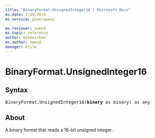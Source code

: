 ```yaml
---
title: "BinaryFormat.UnsignedInteger16 | Microsoft Docs"
ms.date: 7/29/2019
ms.service: powerquery

ms.reviewer: owend
ms.topic: reference
author: minewiskan
ms.author: owend
manager: kfile
---
```

# BinaryFormat.UnsignedInteger16

## Syntax

<pre>
BinaryFormat.UnsignedInteger16(<b>binary</b> as binary) as any 
</pre> 
  
## About  
A binary format that reads a 16-bit unsigned integer. 
  
